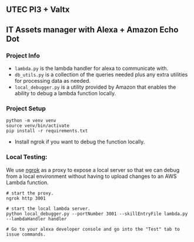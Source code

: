 ## UTEC PI3 + Valtx

## IT Assets manager with Alexa + Amazon Echo Dot

### Project Info
- `lambda.py` is the lambda handler for alexa to communicate with.
- `db_utils.py` is a collection of the queries needed plus any extra utilities for processing data as needed.
- `local_debugger.py` is a utility provided by Amazon that enables the ability to debug a lambda function locally.

### Project Setup
```{bash}
python -m venv venv
source venv/bin/activate
pip install -r requirements.txt
```
* Install ngrok if you want to debug the function locally.

### Local Testing:

We use [ngrok](https://ngrok.com/) as a proxy to expose a local server so that we can debug from a local environment without having to upload changes to an AWS Lambda function.

```{bash}
# start the proxy.
ngrok http 3001

# start the local lambda server.
python local_debugger.py --portNumber 3001 --skillEntryFile lambda.py --lambdaHandler handler

# Go to your alexa developer console and go into the "Test" tab to issue commands.
```
